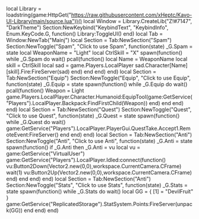 local Library = loadstring(game:HttpGet("https://raw.githubusercontent.com/xHeptc/Kavo-UI-Library/main/source.lua"))()
local Window = Library.CreateLib("Z!#7147", "DarkTheme")
Section:NewKeybind("KeybindText", "KeybindInfo", Enum.KeyCode.G, function()
	Library:ToggleUI()
end)
local Tab = Window:NewTab("Mainj")
local Section = Tab:NewSection("Spam")
Section:NewToggle("Spam", "Click to use Spam", function(state)
_G.Spam = state
local WeaponName = "Light"
local CtrlSkill =  "X"
spawn(function()
while _G.Spam do wait()
    pcall(function()
    local Name = WeaponName
    local skill = CtrlSkill
    local sad = game.Players.LocalPlayer
    sad.Character[Name][skill].Fire:FireServer(sad)
    end)
end
end)
end)
local Section = Tab:NewSection("Equip")
Section:NewToggle("Equip", "Click to use Equip", function(state)
_G.Equip = state
spawn(function()
        while _G.Equip do wait()
            pcall(function()
            Weapon = Light     
            game.Players.LocalPlayer.Character.Humanoid:EquipTool(game:GetService("Players").LocalPlayer.Backpack:FindFirstChild(Weapon))
        end)
end
end)
end)
local Section = Tab:NewSection("Quest")
Section:NewToggle("Quest", "Click to use Quest", function(state)
_G.Quest = state
spawn(function()
while _G.Quest do wait()
game:GetService("Players").LocalPlayer.PlayerGui.QuestTake.Accept1.RemoteEvent:FireServer()
end
end)
end)
local Section = Tab:NewSection("Anti")
Section:NewToggle("Anti", "Click to use Anti", function(state)
_G.Anti = state
spawn(function()
    if _G.Anti then
        _G.Anti = vu
        local vu = game:GetService("VirtualUser")
    game:GetService("Players").LocalPlayer.Idled:connect(function()
        vu:Button2Down(Vector2.new(0,0),workspace.CurrentCamera.CFrame)
        wait(1)
        vu:Button2Up(Vector2.new(0,0),workspace.CurrentCamera.CFrame)
    end)
end
end)
end)
local Section = Tab:NewSection("Anti")
Section:NewToggle("Stats", "Click to use Stats", function(state)
_G.Stats = state
spawn(function()
while _G.Stats do wait()
local GG = {
    [1] = "DevilFruit"
    }
game:GetService("ReplicatedStorage").StatSystem.Points:FireServer(unpack(GG))
end
end)
end)
